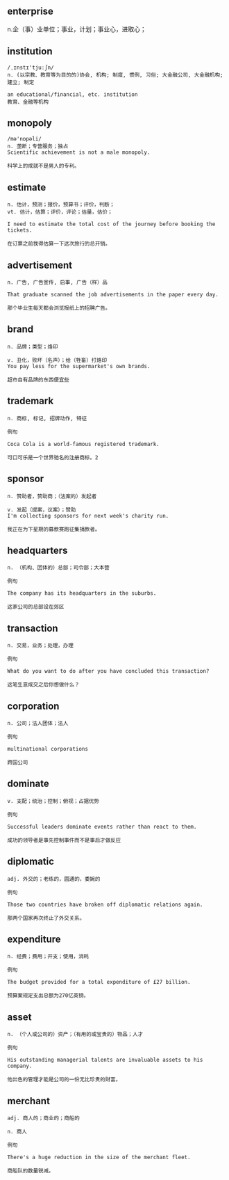 ## enterprise
n.企（事）业单位；事业，计划；事业心，进取心；

## institution
```
/ˌɪnstɪ'tjuːʃn/
n. (以宗教、教育等为目的的)协会, 机构; 制度, 惯例, 习俗; 大金融公司, 大金融机构; 建立; 制定

an educational/financial, etc. institution
教育、金融等机构
```

## monopoly
```
/mə'nɒpəli/
n. 垄断；专营服务；独占
Scientific achievement is not a male monopoly.

科学上的成就不是男人的专利。
```

## estimate
```
n. 估计，预测；报价，预算书；评价，判断；
vt. 估计，估算；评价，评论；估量，估价；

I need to estimate the total cost of the journey before booking the tickets.

在订票之前我得估算一下这次旅行的总开销。
```
## advertisement
```
n. 广告, 广告宣传, 启事, 广告（样）品

That graduate scanned the job advertisements in the paper every day.

那个毕业生每天都会浏览报纸上的招聘广告。
```
## brand
```
n. 品牌；类型；烙印

v. 丑化，败坏（名声）；给（牲畜）打烙印
You pay less for the supermarket's own brands.

超市自有品牌的东西便宜些
```
## trademark
```
n. 商标, 标记, 招牌动作, 特征

例句

Coca Cola is a world-famous registered trademark.

可口可乐是一个世界驰名的注册商标。2
```
## sponsor
```
n. 赞助者，赞助商；（法案的）发起者

v. 发起（提案，议案）；赞助
I'm collecting sponsors for next week's charity run.

我正在为下星期的募款赛跑征集捐款者。
```
## headquarters
```
n. （机构、团体的）总部；司令部；大本营

例句

The company has its headquarters in the suburbs.

这家公司的总部设在郊区
```
## transaction
```
n. 交易，业务；处理，办理

例句

What do you want to do after you have concluded this transaction?

这笔生意成交之后你想做什么？
```
## corporation
```
n. 公司；法人团体；法人

例句

multinational corporations

跨国公司
```
## dominate
```
v. 支配；统治；控制；俯视；占据优势

例句

Successful leaders dominate events rather than react to them.

成功的领导者是事先控制事件而不是事后才做反应
```
## diplomatic
```
adj. 外交的；老练的，圆通的，委婉的

例句

Those two countries have broken off diplomatic relations again.

那两个国家再次终止了外交关系。
```
## expenditure
```
n. 经费；费用；开支；使用，消耗

例句

The budget provided for a total expenditure of £27 billion.

预算案规定支出总额为270亿英镑。

```
## asset
```
n. （个人或公司的）资产；（有用的或宝贵的）物品；人才

例句

His outstanding managerial talents are invaluable assets to his company.

他出色的管理才能是公司的一份无比珍贵的财富。
```
## merchant
```
adj. 商人的；商业的；商船的

n. 商人

例句

There's a huge reduction in the size of the merchant fleet.

商船队的数量锐减。
```